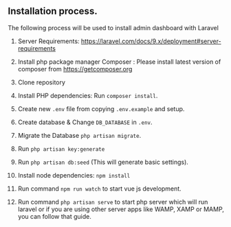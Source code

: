 ## Installation process.

The following process will be used to install admin dashboard with Laravel
1. Server Requirements: https://laravel.com/docs/9.x/deployment#server-requirements

2. Install php package manager Composer : Please install latest version of composer from https://getcomposer.org
3. Clone repository
4. Install PHP dependencies: Run `composer install`.
5. Create new `.env` file from copying `.env.example` and setup.
6. Create database & Change `DB_DATABASE` in `.env`.
7. Migrate the Database `php artisan migrate`.
8. Run `php artisan key:generate`
9. Run `php artisan db:seed` (This will generate basic settings).
10. Install node dependencies: `npm install`
11. Run command `npm run watch` to start vue js development.
12. Run command `php artisan serve` to start php server which will run laravel or if you are using other server apps like WAMP, XAMP or MAMP, you can follow that guide.
